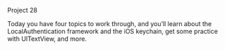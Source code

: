Project 28 

Today you have four topics to work through, and you’ll learn about the LocalAuthentication framework and the iOS keychain, get some practice with UITextView, and more.
